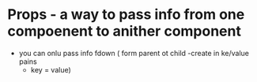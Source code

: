 # Props - a way to pass info from one compoenent to anither component 

- you can onlu pass info fdown ( form parent ot child
-create in ke/value pains 
  - key = value)